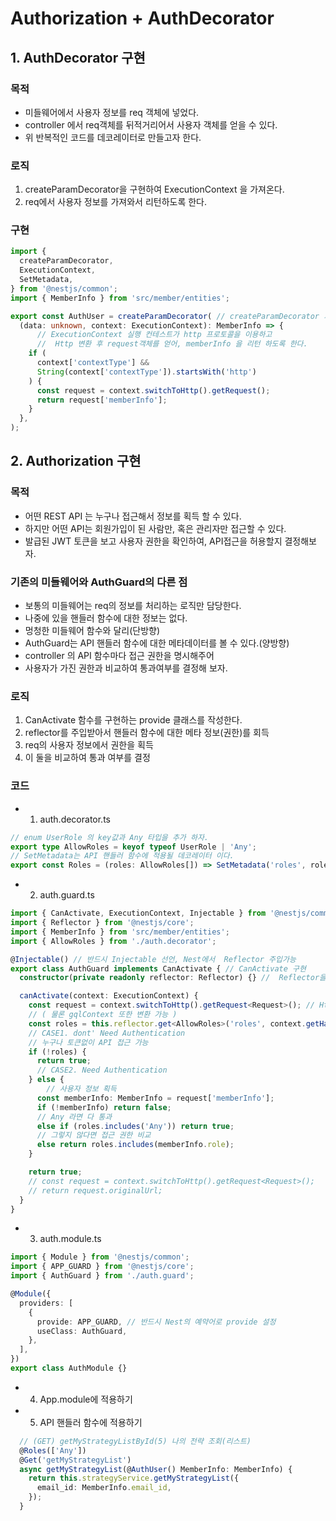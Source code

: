 

# Authorization + AuthDecorator


## 1. AuthDecorator 구현

### 목적 
- 미들웨어에서 사용자 정보를 req 객체에 넣었다.  
- controller 에서 req객체를 뒤적거리어서 사용자 객체를 얻을 수 있다.  
- 위 반복적인 코드를 데코레이터로 만들고자 한다.  


### 로직  
1. createParamDecorator을 구현하여 ExecutionContext 을 가져온다.
2. req에서 사용자 정보를 가져와서 리턴하도록 한다.  

### 구현  

```ts
import {
  createParamDecorator,
  ExecutionContext,
  SetMetadata,
} from '@nestjs/common';
import { MemberInfo } from 'src/member/entities';

export const AuthUser = createParamDecorator( // createParamDecorator 가져ㅇ옴
  (data: unknown, context: ExecutionContext): MemberInfo => {
      // ExecutionContext 실행 컨테스트가 http 프로토콜을 이용하고
      //  Http 변환 후 request객체를 얻어, memberInfo 을 리턴 하도록 한다.
    if (
      context['contextType'] &&
      String(context['contextType']).startsWith('http')
    ) {
      const request = context.switchToHttp().getRequest();
      return request['memberInfo'];
    }
  },
);
```
## 2. Authorization 구현

### 목적 
- 어떤 REST API 는 누구나 접근해서 정보를 획득 할 수 있다.  
- 하지만 어떤 API는 회원가입이 된 사람만, 혹은 관리자만 접근할 수 있다.  
- 발급된 JWT 토큰을 보고 사용자 권한을 확인하여, API접근을 허용할지 결정해보자.  

### 기존의 미들웨어와 AuthGuard의 다른 점  

- 보통의 미들웨어는 req의 정보를 처리하는 로직만 담당한다.  
- 나중에 있을 핸들러 함수에 대한 정보는 없다.  
- 멍청한 미들웨어 함수와 달리(단방향)    
- AuthGuard는 API 핸들러 함수에 대한 메타데이터를 볼 수 있다.(양방향)     
- controller 의 API 함수마다 접근 권한을 명시해주어  
- 사용자가 가진 권한과 비교하여 통과여부를 결정해 보자.  

### 로직  

1. CanActivate 함수를 구현하는 provide 클래스를 작성한다.  
2. reflector를 주입받아서 핸들러 함수에 대한 메타 정보(권한)를 회득  
3. req의 사용자 정보에서 권한을 획득  
4. 이 둘을 비교하여 통과 여부를 결정  

### 코드

- 1. auth.decorator.ts  
```ts
// enum UserRole 의 key값과 Any 타입을 추가 하자.
export type AllowRoles = keyof typeof UserRole | 'Any';
// SetMetadata는 API 핸들러 함수에 적용될 데코레이터 이다.
export const Roles = (roles: AllowRoles[]) => SetMetadata('roles', roles);

```
- 2. auth.guard.ts  
```ts
import { CanActivate, ExecutionContext, Injectable } from '@nestjs/common';
import { Reflector } from '@nestjs/core';
import { MemberInfo } from 'src/member/entities';
import { AllowRoles } from './auth.decorator';

@Injectable() // 반드시 Injectable 선언, Nest에서  Reflector 주입가능
export class AuthGuard implements CanActivate { // CanActivate 구현 
  constructor(private readonly reflector: Reflector) {} //  Reflector을 선언하면 알아서 주입된다.

  canActivate(context: ExecutionContext) {  
    const request = context.switchToHttp().getRequest<Request>(); // Http 로 context를 변환한다.
    // ( 물론 gqlContext 또한 변환 가능 )
    const roles = this.reflector.get<AllowRoles>('roles', context.getHandler());
    // CASE1. dont' Need Authentication
    // 누구나 토큰없이 API 접근 가능
    if (!roles) {
      return true;
      // CASE2. Need Authentication
    } else {
        // 사용자 정보 획득
      const memberInfo: MemberInfo = request['memberInfo'];
      if (!memberInfo) return false;
      // Any 라면 다 통과
      else if (roles.includes('Any')) return true;
      // 그렇지 않다면 접근 권한 비교
      else return roles.includes(memberInfo.role);
    }

    return true;
    // const request = context.switchToHttp().getRequest<Request>();
    // return request.originalUrl;
  }
}

```

- 3. auth.module.ts
```ts
import { Module } from '@nestjs/common';
import { APP_GUARD } from '@nestjs/core';
import { AuthGuard } from './auth.guard';

@Module({
  providers: [
    {
      provide: APP_GUARD, // 반드시 Nest의 예약어로 provide 설정
      useClass: AuthGuard,
    },
  ],
})
export class AuthModule {}
```

- 4. App.module에 적용하기
- 5. API 핸들러 함수에 적용하기

```ts
  // (GET) getMyStrategyListById(5) 나의 전략 조회(리스트)
  @Roles(['Any'])
  @Get('getMyStrategyList')
  async getMyStrategyList(@AuthUser() MemberInfo: MemberInfo) {
    return this.strategyService.getMyStrategyList({
      email_id: MemberInfo.email_id,
    });
  }
```